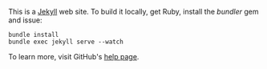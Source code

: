 This is a [Jekyll](http://jekyllrb.com/) web site. To build it locally, get Ruby, install the *bundler* gem and issue:

```
bundle install
bundle exec jekyll serve --watch
```

To learn more, visit GitHub's [help page](https://help.github.com/articles/using-jekyll-with-pages).
